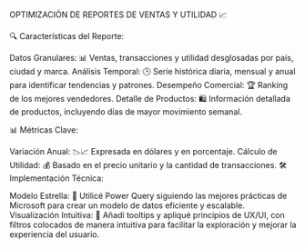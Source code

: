 OPTIMIZACIÓN DE REPORTES DE VENTAS Y UTILIDAD 📈

🔍 Características del Reporte:



Datos Granulares: 📊 Ventas, transacciones y utilidad desglosadas por país, ciudad y marca.
Análisis Temporal: 🕒 Serie histórica diaria, mensual y anual para identificar tendencias y patrones.
Desempeño Comercial: 🏆 Ranking de los mejores vendedores.
Detalle de Productos: 🛍️ Información detallada de productos, incluyendo días de mayor movimiento semanal.

📊 Métricas Clave:

Variación Anual: 📉📈 Expresada en dólares y en porcentaje.
Cálculo de Utilidad: 💰 Basado en el precio unitario y la cantidad de transacciones.
🛠 Implementación Técnica:

Modelo Estrella: 🌟 Utilicé Power Query siguiendo las mejores prácticas de Microsoft para crear un modelo de datos eficiente y escalable.
Visualización Intuitiva: 🎨 Añadí tooltips y apliqué principios de UX/UI, con filtros colocados de manera intuitiva para facilitar la exploración y mejorar la experiencia del usuario.

